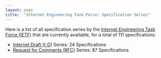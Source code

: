 ```yaml
---
layout: page
title:  "Internet Engineering Task Force: Specification Series"
---
```


Here is a list of all specification series by the [Internet Engineering Task Force (IETF)](http://www.ietf.org/) that are currently available, for a total of 111 specifications:

  * [Internet Draft (I-D)](I-D) Series: 24 Specifications
  * [Request for Comments (RFC)](RFC) Series: 87 Specifications
